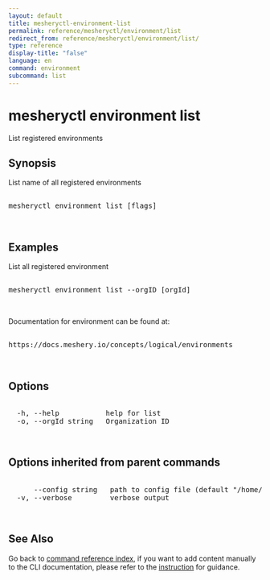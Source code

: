 ```yaml
---
layout: default
title: mesheryctl-environment-list
permalink: reference/mesheryctl/environment/list
redirect_from: reference/mesheryctl/environment/list/
type: reference
display-title: "false"
language: en
command: environment
subcommand: list
---
```


# mesheryctl environment list

List registered environments

## Synopsis

List name of all registered environments

<pre class='codeblock-pre'>
<div class='codeblock'>
mesheryctl environment list [flags]

</div>
</pre>

## Examples

List all registered environment

<pre class='codeblock-pre'>
<div class='codeblock'>
mesheryctl environment list --orgID [orgId]

</div>
</pre>

Documentation for environment can be found at:

<pre class='codeblock-pre'>
<div class='codeblock'>
https://docs.meshery.io/concepts/logical/environments

</div>
</pre>

## Options

<pre class='codeblock-pre'>
<div class='codeblock'>
  -h, --help           help for list
  -o, --orgId string   Organization ID

</div>
</pre>

## Options inherited from parent commands

<pre class='codeblock-pre'>
<div class='codeblock'>
      --config string   path to config file (default "/home/runner/.meshery/config.yaml")
  -v, --verbose         verbose output

</div>
</pre>

## See Also

Go back to [command reference index](/reference/mesheryctl/), if you want to add content manually to the CLI documentation, please refer to the [instruction](/project/contributing/contributing-cli#preserving-manually-added-documentation) for guidance.
